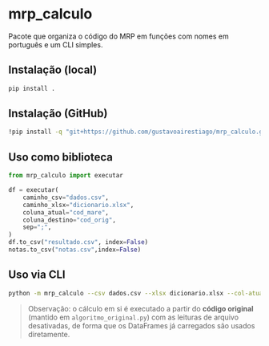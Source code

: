
# mrp_calculo

Pacote que organiza o código do MRP em funções com nomes em português e um CLI simples.

## Instalação (local)
```bash
pip install .
```

## Instalação (GitHub)
```bash
!pip install -q "git+https://github.com/gustavoairestiago/mrp_calculo.git"
```

## Uso como biblioteca
```python
from mrp_calculo import executar

df = executar(
    caminho_csv="dados.csv",
    caminho_xlsx="dicionario.xlsx",
    coluna_atual="cod_mare",
    coluna_destino="cod_orig",
    sep=";",
)
df.to_csv("resultado.csv", index=False)
notas.to_csv("notas.csv",index=False)
```

## Uso via CLI
```bash
python -m mrp_calculo --csv dados.csv --xlsx dicionario.xlsx --col-atual cod_mare --col-origem cod_orig --sep ';' --saida resultado.csv
```

> Observação: o cálculo em si é executado a partir do **código original** (mantido em `algoritmo_original.py`)
com as leituras de arquivo desativadas, de forma que os DataFrames já carregados são usados diretamente.

